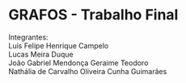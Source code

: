 # GRAFOS - Trabalho Final
Integrantes:  
Luís Felipe Henrique Campelo  
Lucas Meira Duque  
João Gabriel Mendonça Geraime Teodoro  
Nathália de Carvalho Oliveira Cunha Guimarães
